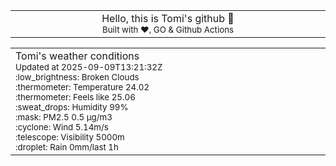 
<div align="center">
<table>
<tbody>
<td align="center">
<img width="2000" height="0"><br>
Hello, this is Tomi's github 👋<br>
<sup>Built with ❤️, GO & Github Actions</sup><br>
<img width="2000" height="0">
</td>
</tbody>
</table>
</div>
<table>
<tbody>
<td align="left">
<img width="2000" height="0"><br>
Tomi's weather conditions<br>
<sup>Updated at 2025-09-09T13:21:32Z</sup><br>
<sup>:low_brightness: Broken Clouds</sup><br>
<sup>:thermometer: Temperature 24.02 </sup><br>
<sup>:thermometer: Feels like 25.06</sup><br>
<sup>:sweat_drops: Humidity 99%</sup><br>
<sup>:mask: PM2.5 0.5 μg/m3</sup><br>
<sup>:cyclone: Wind 5.14m/s </sup><br>
<sup>:telescope: Visibility 5000m </sup><br>
<sup>:droplet: Rain 0mm/last 1h </sup><br>
<img width="2000" height="0">
</td>
<td align="left">
<img width="2000" height="0"><br>
<br>
<img width="2000" height="0">
</td>
</tbody>
</table>
</div>
    